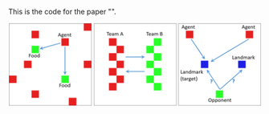This is the code for the paper "".

![](https://github.com/cibciuts/NMP_MARL/blob/master/figures/scenarios.png)
